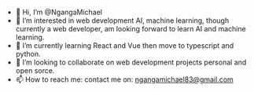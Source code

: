 - 👋 Hi, I’m @NgangaMichael
- 👀 I’m interested in web development AI, machine learning, though currently a web developer, am looking forward to learn AI and machine learning.
- 🌱 I’m currently learning React and Vue then move to typescript and python.
- 💞️ I’m looking to collaborate on web development projects personal and open sorce.
- 📫 How to reach me: contact me on: ngangamichael83@gmail.com 

<!---
NgangaMichael/NgangaMichael is a ✨ special ✨ repository because its `README.md` (this file) appears on your GitHub profile.
You can click the Preview link to take a look at your changes.
--->
